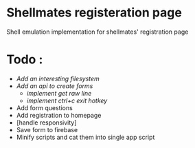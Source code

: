 # Shellmates registeration page
Shell emulation implementation for shellmates' registration page

Todo :
======
* _Add an interesting filesystem_
* _Add an api to create forms_
	* _implement get raw line_
	* _implement ctrl+c exit hotkey_
* Add form questions
* Add registration to homepage
* [handle responsivity]
* Save form to firebase
* Minify scripts and cat them into single app script
